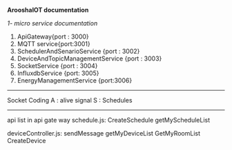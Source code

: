 **ArooshaIOT documentation**

*1- micro service documentation*

1. ApiGateway{port : 3000}
2. MQTT service{port:3001}
3. SchedulerAndSenarioService {port : 3002}
4. DeviceAndTopicManagementService {port : 3003}
5. SocketService {port : 3004}
6. InfluxdbService {port: 3005}
7. EnergyManagementService {port:3006}
------------------------------------------------
Socket Coding
A : alive signal
S : Schedules

------------------------------------------
api list in api gate way
schedule.js:
CreateSchedule
getMyScheduleList

deviceController.js:
sendMessage
getMyDeviceList
GetMyRoomList
CreateDevice